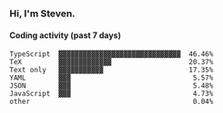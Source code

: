 ### Hi, I'm Steven.

#### Coding activity (past 7 days)
```
TypeScript  ▓▓▓▓▓▓▓▓▓▓▓▓▓▓▓▓▓▓▓▓▓▓▓▓▓▓▓▓▓▓  46.46%
TeX         ▓▓▓▓▓▓▓▓▓▓▓▓▓                   20.37%
Text only   ▓▓▓▓▓▓▓▓▓▓▓                     17.35%
YAML        ▓▓▓                              5.57%
JSON        ▓▓▓                              5.48%
JavaScript  ▓▓▓                              4.73%
other                                        0.04%
```
